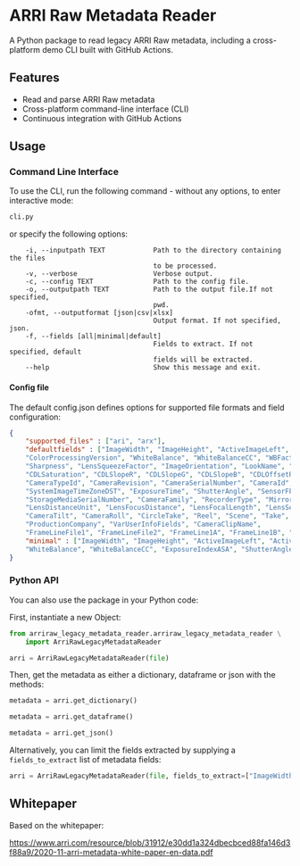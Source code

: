 # ARRI Raw Metadata Reader

A Python package to read legacy ARRI Raw metadata, including a cross-platform demo CLI built with GitHub Actions.

## Features

- Read and parse ARRI Raw metadata
- Cross-platform command-line interface (CLI)
- Continuous integration with GitHub Actions

## Usage

### Command Line Interface
To use the CLI, run the following command - without any options, to enter interactive mode:

```bash
cli.py
```

or specify the following options:

```
    -i, --inputpath TEXT            Path to the directory containing the files
                                    to be processed.
    -v, --verbose                   Verbose output.
    -c, --config TEXT               Path to the config file.
    -o, --outputpath TEXT           Path to the output file.If not specified,
                                    pwd.
    -ofmt, --outputformat [json|csv|xlsx]
                                    Output format. If not specified, json.
    -f, --fields [all|minimal|default]
                                    Fields to extract. If not specified, default
                                    fields will be extracted.
    --help                          Show this message and exit.
```

#### Config file

The default config.json defines options for supported file formats and field configuration:

```json
{
    "supported_files" : ["ari", "arx"],
    "defaultfields" : ["ImageWidth", "ImageHeight", "ActiveImageLeft", "ActiveImageTop", "ActiveImageWidth", "ActiveImageHeight", "FullImageWidth", "FullImageHeigth",
    "ColorProcessingVersion", "WhiteBalance", "WhiteBalanceCC", "WBFactorR", "WBFactorG", "WBFactorB", "WBAppliedInCamera", "ExposureIndexASA", "TargetColorSpace",
    "Sharpness", "LensSqueezeFactor", "ImageOrientation", "LookName", "LookLUTMode", "LookLUTOffset", "LookLUTSize", "LookSaturation",
    "CDLSaturation", "CDLSlopeR", "CDLSlopeG", "CDLSlopeB", "CDLOffsetR", "CDLOffsetG", "CDLOffsetB", "CDLPowerR", "CDLPowerG", "CDLPowerB", "CDLMode",
    "CameraTypeId", "CameraRevision", "CameraSerialNumber", "CameraId", "CameraIndex", "SystemImageCreationDate", "SystemImageCreationTime", "SystemImageTimeZoneOffset",
    "SystemImageTimeZoneDST", "ExposureTime", "ShutterAngle", "SensorFPS", "ProjectFPS", "MasterTC", "MasterTCFrameCount", "MasterTCTimeBase",
    "StorageMediaSerialNumber", "CameraFamily", "RecorderType", "MirrorShutterRunning", "Vari", "UUID", "CameraModel", "CameraProduct", "CameraSubProduct",
    "LensDistanceUnit", "LensFocusDistance", "LensFocalLength", "LensSerialNumber", "LensLinearIris", "LensIris", "NDFilterType", "NDFilterDensity", "LensModel",
    "CameraTilt", "CameraRoll", "CircleTake", "Reel", "Scene", "Take", "Director", "Cinematographer", "Production",
    "ProductionCompany", "VarUserInfoFields", "CameraClipName",
    "FrameLineFile1", "FrameLineFile2", "FrameLine1A", "FrameLine1B", "FrameLine1C", "FrameLine2A", "FrameLine2B", "FrameLine2C"],
    "minimal" : ["ImageWidth", "ImageHeight", "ActiveImageLeft", "ActiveImageTop", "ActiveImageWidth", "ActiveImageHeight", "FullImageWidth", "FullImageHeigth",
    "WhiteBalance", "WhiteBalanceCC", "ExposureIndexASA", "ShutterAngle", "LensSqueezeFactor", "CameraModel", "CameraClipName", "MasterTC"]
}
```



### Python API
You can also use the package in your Python code:

First, instantiate a new Object:

```python
from arriraw_legacy_metadata_reader.arriraw_legacy_metadata_reader \
    import ArriRawLegacyMetadataReader

arri = ArriRawLegacyMetadataReader(file)
```

Then, get the metadata as either a dictionary, dataframe or json with the methods:

```python
metadata = arri.get_dictionary()

metadata = arri.get_dataframe()

metadata = arri.get_json()
```

Alternatively, you can limit the fields extracted by supplying a ```fields_to_extract``` list of metadata fields:

```python
arri = ArriRawLegacyMetadataReader(file, fields_to_extract=["ImageWidth", "ImageHeight", "CameraClipName"])
```





## Whitepaper

Based on the whitepaper:

https://www.arri.com/resource/blob/31912/e30dd1a324dbecbced88fa146d3f88a9/2020-11-arri-metadata-white-paper-en-data.pdf